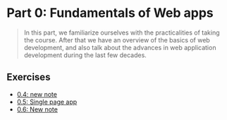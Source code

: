 # Part 0: Fundamentals of Web apps

> In this part, we familiarize ourselves with the practicalities of taking the course. After that we have an overview of the basics of web development, and also talk about the advances in web application development during the last few decades.

## Exercises

- [0.4: new note](./0.4_new_note_diagram.md)
- [0.5: Single page app](./0.5_spa_diagram.md)
- [0.6: New note](./0.6_new_note_spa_diagram.md)
